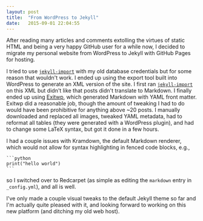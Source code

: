 ```yaml
---
layout: post
title:  "From WordPress to Jekyll"
date:   2015-09-01 22:04:55
---
```


After reading many articles and comments extolling the virtues of static HTML
and being a very happy GitHub user for a while now, I decided to migrate my
personal website from WordPress to Jekyll with GitHub Pages for hosting.

I tried to use [`jekyll-import`](http://import.jekyllrb.com/docs/wordpress/)
with my old database credentials but for some reason that wouldn't work. I ended
up using the export tool built into WordPress to generate an XML version of the
site. I first ran
[`jekyll-import`](http://import.jekyllrb.com/docs/wordpressdotcom/) on this XML
but didn't like that posts didn't translate to Markdown. I finally ended up
using [Exitwp](https://github.com/thomasf/exitwp), which generated Markdown with
YAML front matter. Exitwp did a reasonable job, though the amount of tweaking I
had to do would have been prohibitive for anything above ~20 posts. I manually
downloaded and replaced all images, tweaked YAML metadata, had to reformat all
tables (they were generated with a WordPress plugin), and had to change some
LaTeX syntax, but got it done in a few hours.

I had a couple issues with Kramdown, the default Markdown renderer, which would
not allow for syntax highlighting in fenced code blocks, e.g.,

    ```python
    print("hello world")
    ```

so I switched over to Redcarpet (as simple as editing the `markdown` entry in
`_config.yml`), and all is well.

I've only made a couple visual tweaks to the default Jekyll theme so far and I'm
actually quite pleased with it, and looking forward to working on this new
platform (and ditching my old web host).
